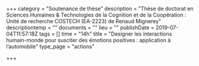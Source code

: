 +++
category = "Soutenance de thèse"
description = "Thèse de doctorat en Sciences Humaines & Technologies de la Cognition et de la Coopération : Unité de recherche COSTECH (EA-2223) de Renaud Mignerey"
descriptiontemp = ""
documents = ""
lieu = ""
publishDate = 2019-07-04T11:57:18Z
tags = []
time = "14h"
title = "Designer les interactions humain-monde pour susciter des émotions positives : application à l’automobile"
type_page = "actions"

+++
